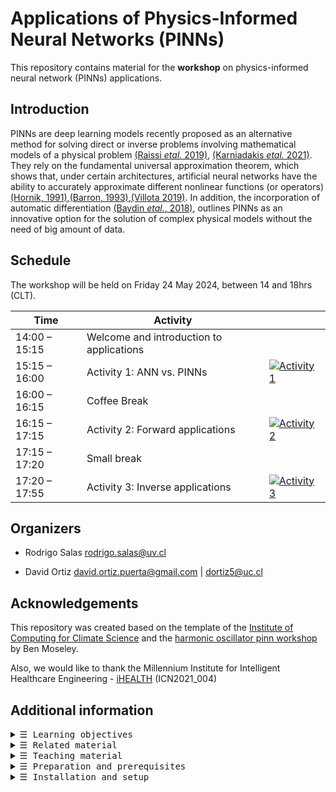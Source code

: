 # Applications of Physics-Informed Neural Networks (PINNs)

This repository contains material for the **workshop** on physics-informed neural network (PINNs) applications.

<!-- [![Binder](https://mybinder.org/badge_logo.svg)](https://mybinder.org/v2/gh/dortiz5/ihealth-pinns-workshop/HEAD)-->


## Introduction
PINNs are deep learning models recently proposed as an alternative method for solving direct or inverse problems involving mathematical models of a physical problem [(Raissi *etal.* 2019)](https://www.sciencedirect.com/science/article/pii/S0021999118307125), [(Karniadakis *etal.* 2021)](https://www.nature.com/articles/s42254-021-00314-5). They rely on the fundamental universal approximation theorem, which shows that, under certain architectures, artificial neural networks have the ability to accurately approximate different nonlinear functions (or operators) [(Hornik, 1991)](https://www.sciencedirect.com/science/article/pii/089360809190009T?via%3Dihub),[(Barron, 1993)](https://ieeexplore.ieee.org/document/256500),[(Villota 2019)](https://investigacion.unirioja.es/documentos/5fbf7e47299952682503c2fa/). In addition, the incorporation of automatic differentiation [(Baydin *etal.*, 2018)](https://arxiv.org/abs/1502.05767), outlines PINNs as an innovative option for the solution of complex physical models without the need of big amount of data. 

## Schedule
The workshop will be held on Friday 24 May 2024, between 14 and 18hrs (CLT). 

| Time          | Activity | |
| ------------- | --------- | --- |
| 14:00 – 15:15 | Welcome and introduction to applications| |
| 15:15 – 16:00 | Activity 1: ANN vs. PINNs | [![Activity 1](https://colab.research.google.com/assets/colab-badge.svg)](https://colab.research.google.com/github/dortiz5/ihealth-pinns-workshop/blob/main/notebooks/activity-1.ipynb)|
| 16:00 – 16:15 | Coffee Break | |
| 16:15 – 17:15 | Activity 2: Forward applications | [![Activity 2](https://colab.research.google.com/assets/colab-badge.svg)](https://colab.research.google.com/github/dortiz5/ihealth-pinns-workshop/blob/main/notebooks/activity-2.ipynb)|
| 17:15 – 17:20 | Small break | |
| 17:20 – 17:55 | Activity 3: Inverse applications | [![Activity 3](https://colab.research.google.com/assets/colab-badge.svg)](https://colab.research.google.com/github/dortiz5/ihealth-pinns-workshop/blob/main/notebooks/activity-3.ipynb)|

## Organizers

- Rodrigo Salas [rodrigo.salas@uv.cl](mailto:rodrigo.salas@uv.cl)

- David Ortiz [david.ortiz.puerta@gmail.com](mailto:david.ortiz.puerta@gmail.com) | [dortiz5@uc.cl](mailto:dortiz5@uc.cl)

## Acknowledgements
This repository was created based on the template of the [Institute of Computing for Climate Science](https://github.com/Cambridge-ICCS/ml-training-material) and the [harmonic oscillator pinn workshop](https://github.com/benmoseley/harmonic-oscillator-pinn-workshop) by Ben Moseley.

Also, we would like to thank the Millennium Institute for Intelligent Healthcare Engineering - [iHEALTH](https://i-health.cl/) (ICN2021_004)

## Additional information

<details>
<summary> <samp>&#9776; Learning objectives</samp></summary>

## Learning objectives
The key learning objective from this workshop could be simply summarised as:

_Provide basic tools to develop PINNs for solving various physical models using [PyTorch](https://pytorch.org/)._

More specifically we aim to:

 - provide an understanding of the applications of PINNs as presented in the literature,
 - introduce the differences and comparisons between traditional neural networks (NN) and physics-informed neural networks (PINNs),
 - explore the formulation and solution of direct and inverse problems using PINNs in 1D and 2D models, and
 - discuss advanced practices and techniques in developing and optimizing PINNs.

</details>


<details>
<summary> <samp>&#9776; Related material</samp></summary>

## Related material
Some interesting videos and material for further studies:

- Previous workshop by [Prof. Ph.D. Francisco Sahli](https://fsahli.github.io/): [Workshop on April](https://fsahli.github.io/PINN-notes/)

- Neural networks: [Interesting video series by 3Blue1Brown about neural networks and machine learning](https://www.3blue1brown.com/topics/neural-networks)

- Automatic differentiation. Here you can find 3 links about automatic differentiation and dual numbers: [link 1](https://thenumb.at/Autodiff/), [link 2](https://blog.demofox.org/2014/12/30/dual-numbers-automatic-differentiation/), [link 3](https://en.wikipedia.org/wiki/Dual_number). Also, here you can find a  [tutorial](https://pytorch.org/tutorials/beginner/blitz/autograd_tutorial.html#a-gentle-introduction-to-torch-autograd) in 
PyTorch

- [Physics Informed Neural Network for Computer Vision and Medical Imaging [1]](https://collab.dvb.bayern/display/TUMdlma/Physics+Informed+Neural+Network+for+Computer+Vision+and+Medical+Imaging)

- Ben Moseley [personal blog](https://benmoseley.blog/)

</details>
<details>
<summary> <samp>&#9776; Teaching material</samp></summary>

## Teaching material
### Slides
In the directory [slides](slides/) you can find some teaching material.

### Exercises and solutions
The exercises for this course are located in the [notebooks](notebooks/) directory, provided as partially completed Jupyter notebooks. Worked solutions can be found in the [solutions](solutions/) directory, and are intended for review after the course, in case you missed anything. 

</details>
<details>
<summary> <samp>&#9776; Preparation and prerequisites</samp></summary>

## Preparation and prerequisites
To maximize the benefits of this session, we assume you have a basic understanding in certain areas and that you complete some preparatory work in advance. Below, we outline the expected knowledge and provide resources for further reading if needed.

### Mathematics and machine learning

Basic mathematics in:
 - Basic calculus - video series by [3Blue1Brown](https://www.youtube.com/playlist?list=PL0-GT3co4r2wlh6UHTUeQsrf3mlS2lk6x)
 - Ordinary differential equations (ODE) - video series by [3Blue1Brown](https://www.youtube.com/playlist?list=PLZHQObOWTQDNPOjrT6KVlfJuKtYTftqH6)
 - Partial diferential equations (PDE) - video by [3Blue1Brown](https://www.youtube.com/watch?v=ly4S0oi3Yz8&ab_channel=3Blue1Brown)
 - Optimization

Artificial Neural Networks:
 - Some basic concepts

### Python 3.11
The course will be conducted in Python using PyTorch. While prior knowledge of PyTorch is not required, we assume participants are comfortable with the basics of Python 3.11. This includes:

 - basic mathematical operations
 - Writing and executing scripts/programs
 - Creating and using functions
 - Understanding the concept of object oriented programming [(OOP)](https://eli5.gg/Object-oriented%20programming)
 - familiarity with the following libraries:
    - [`numpy`](https://numpy.org/) and [scipy](https://scipy.org/)  for mathematical and array operations
    - [`matplotlib`](https://matplotlib.org/) for plotting and visualization
    - [`PyTorch`](https://pytorch.org/) for high level training of ANN 
 - Understanding the concept of a [jupyter notebook](https://jupyter-notebook-beginner-guide.readthedocs.io/en/latest/index.html)

Also, for the course, we recommend you to have the following:

- A text editor, such as [vim/neovim](https://neovim.io/), [gedit](https://gedit.en.softonic.com/), [vscode](https://code.visualstudio.com/), or [sublimetext](https://www.sublimetext.com/), [pycharm](https://www.jetbrains.com/pycharm/) to open and edit python code files.
- A terminal emulator, like [GNOME Terminal](https://help.gnome.org/users/gnome-terminal/stable/), [wezterm](https://wezfurlong.org/wezterm/index.html), [Windows Terminal (for Windows)](https://learn.microsoft.com/en-us/windows/terminal/), or [iTerm (for macOS)](https://iterm2.com/).
- We encourage you to install [miniconda](https://docs.anaconda.com/free/miniconda/index.html).


### git and GitHub
You will be expected to know how to
- clone or fork a repository,
- commit, and push.

The [workshop from the 2022 ICCS Summer School](https://www.youtube.com/watch?v=ZrwzK4CnJ3Q) 
should provide the necessary knowledge.

</details>
<details>
<summary> <samp>&#9776; Installation and setup</samp></summary>

## Installation and setup
There are three options for participating in this workshop, with instructions provided below:

 - via a [local install](#local-install)
 - on [Google Colab](#google-colab)
 <!-- - on [binder](#binder)-->

We highly recommend the local install approach. However, if you encounter issues with the installation process or are unfamiliar with the terminal/installation process, you have the option to run the notebooks on [Google Colab](#google-colab) <!--or [binder](#binder)-->.


### Local Install
we will now explain how to perform the local installation using `conda`

#### 1. Clone or fork the repository
Navigate to the directory you want to install this repository on your system and clone via https by running:
```
git clone https://github.com/dortiz5/ihealth-pinns-workshop.git
```
This will create a directory `ihealth-pinns-workshop/` with the contents of this repository.

Please note that if you have a GitHub account and wish to save your work, we recommend [forking the repository](https://github.com/dortiz5/ihealth-pinns-workshop/fork) and cloning your fork, enabling you to push your changes and progress back to your fork for future reference.


#### 2. Installing miniconda
Installing conda is easy and it run in *Windows, macOS and Linux*. You just have to follow the [instructions](https://docs.anaconda.com/free/miniconda/miniconda-install/) on the website. **Make sure you test your installation!**

#### 3. Creating a conda environment
**Make sure you have conda installed**. This project has been package with a [`pinn-ihealth-tutorial.yml`](pinn-ihealth-tutorial.yml) to create and install the `python3` environment. 

From within the root directory `ihealth-pinns-workshop/`, open the *Anaconda Prompt* n _Windows_, and *terminal* in macOS and Linux. Then, run the following code:

```
conda env create -f pinn-ihealth-tutorial.yml
```

This will create a `conda` enviroment named `pinn-ihealth-tutorial`. To activate it you just need to run:

```
conda activate pinn-ihealth-tutorial
```
to deactivate, you just need to run 

```
conda deactivate
```

#### 4. Run the notebook

From the current directory, launch the jupyter notebook server:
```
jupyter lab
```
This command should then point you to the right location within your browser to use the notebook, typically [http://localhost:8888/](http://localhost:8888/).

The following step is sometimes useful if you're having trouble with your jupyter notebook finding the environment. You will want to do this before launching the jupyter notebook.
```
python -m ipykernel install --user --name=pinn-ihealth-tutorial
```

### Google Colab
To launch the notebooks in Google Colab click the following links for each of the exercises:

* [Activity 1](https://colab.research.google.com/github/dortiz5/ihealth-pinns-workshop/blob/main/notebooks/activity-1.ipynb) 
* [Activity 2](https://colab.research.google.com/github/dortiz5/ihealth-pinns-workshop/blob/main/notebooks/activity-2.ipynb) 
* [Activity 3](https://colab.research.google.com/github/dortiz5/ihealth-pinns-workshop/blob/main/notebooks/activity-3.ipynb) 

_Notes:_
* _Running in Google Colab requires you to have a Google account._
* _If you leave a Colab session your work will be lost, so be careful to save any work
  you want to keep._
<!--### Binder

If a local installation is not feasible, you can launch the repository on [Binder](https://mybinder.org/v2/gh/dortiz5/ihealth-pinns-workshop/HEAD).

_Notes:_
* _If you exit a Binder session, your work will be lost, so make sure to save any work you want to keep._-->
</details>

